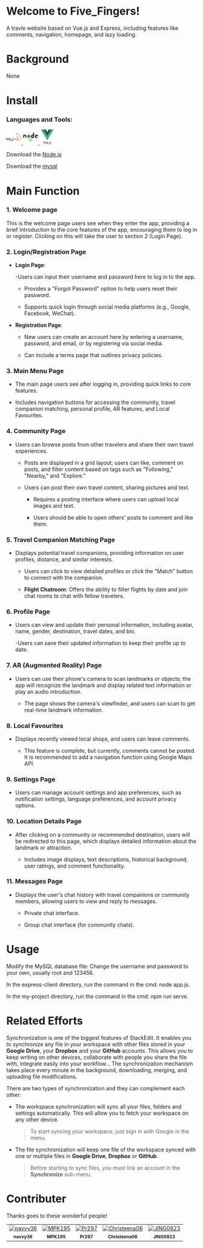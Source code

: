 # Welcome to Five_Fingers!
A travle website based on Vue.js and Express, including features like comments, navigation, homepage, and lazy loading.


# Background
None


# Install
<p align="left">
</p>

<h3 align="left">Languages and Tools:</h3>
<p align="left"> <a href="https://www.mysql.com/" target="_blank" rel="noreferrer"> <img src="https://raw.githubusercontent.com/devicons/devicon/master/icons/mysql/mysql-original-wordmark.svg" alt="mysql" width="40" height="40"/> </a> <a href="https://nodejs.org" target="_blank" rel="noreferrer"> <img src="https://raw.githubusercontent.com/devicons/devicon/master/icons/nodejs/nodejs-original-wordmark.svg" alt="nodejs" width="40" height="40"/> </a> <a href="https://vuejs.org/" target="_blank" rel="noreferrer"> <img src="https://raw.githubusercontent.com/devicons/devicon/master/icons/vuejs/vuejs-original-wordmark.svg" alt="vuejs" width="40" height="40"/> </a> </p>

 Download the [Node.js](https://nodejs.org/en/download/prebuilt-installer)

 Download the [mysql](https://dev.mysql.com/downloads/installer/)

# Main Function

### 1. Welcome page

This is the welcome page users see when they enter the app, providing a brief introduction to the core features of the app, encouraging them to log in or register. Clicking on this will take the user to section 2 (Login Page).

### 2. Login/Registration Page
- **Login Page**:

	-Users can input their username and password here to log in to the app.

	- Provides a "Forgot Password" option to help users reset their password.

	- Supports quick login through social media platforms (e.g., Google, Facebook, WeChat).

- **Registration Page**:

	- New users can create an account here by entering a username, password, and email, or by registering via social media.

	- Can include a terms page that outlines privacy policies.

### 3. Main Menu Page

- The main page users see after logging in, providing quick links to core features.

- Includes navigation buttons for accessing the community, travel companion matching, personal profile, AR features, and Local Favourites.

### 4. Community Page

- Users can browse posts from other travelers and share their own travel experiences.

	- Posts are displayed in a grid layout; users can like, comment on posts, and filter content based on tags such as "Following," "Nearby," and "Explore."

	- Users can post their own travel content, sharing pictures and text.

		- Requires a posting interface where users can upload local images and text.

		- Users should be able to open others' posts to comment and like them.

### 5. Travel Companion Matching Page

- Displays potential travel companions, providing information on user profiles, distance, and similar interests.
  
	- Users can click to view detailed profiles or click the "Match" button to connect with the companion.

	- **Flight Chatroom**: Offers the ability to filter flights by date and join chat rooms to chat with fellow travelers.

### 6. Profile Page
- Users can view and update their personal information, including avatar, name, gender, destination, travel dates, and bio.

	-Users can save their updated information to keep their profile up to date.

### 7. AR (Augmented Reality) Page

- Users can use their phone's camera to scan landmarks or objects; the app will recognize the landmark and display related text information or play an audio introduction.

	- The page shows the camera's viewfinder, and users can scan to get real-time landmark information.

### 8. Local Favourites

- Displays recently viewed local shops, and users can leave comments.

	- This feature is complete, but currently, comments cannot be posted. It is recommended to add a navigation function using Google Maps API.

### 9. Settings Page

- Users can manage account settings and app preferences, such as notification settings, language preferences, and account privacy options.

### 10. Location Details Page

- After clicking on a community or recommended destination, users will be redirected to this page, which displays detailed information about the landmark or attraction.

	- Includes image displays, text descriptions, historical background, user ratings, and comment functionality.

### 11. Messages Page

- Displays the user's chat history with travel companions or community members, allowing users to view and reply to messages.

	- Private chat interface.

	- Group chat interface (for community chats).

# Usage
Modify the MySQL database file: Change the username and password to your own, usually root and 123456.

In the express-client directory, run the command in the cmd: node app.js.

In the my-project directory, run the command in the cmd: npm run serve.




# Related Efforts

Synchronization is one of the biggest features of StackEdit. It enables you to synchronize any file in your workspace with other files stored in your **Google Drive**, your **Dropbox** and your **GitHub** accounts. This allows you to keep writing on other devices, collaborate with people you share the file with, integrate easily into your workflow... The synchronization mechanism takes place every minute in the background, downloading, merging, and uploading file modifications.

There are two types of synchronization and they can complement each other:

- The workspace synchronization will sync all your files, folders and settings automatically. This will allow you to fetch your workspace on any other device.
	> To start syncing your workspace, just sign in with Google in the menu.

- The file synchronization will keep one file of the workspace synced with one or multiple files in **Google Drive**, **Dropbox** or **GitHub**.
	> Before starting to sync files, you must link an account in the **Synchronize** sub-menu.

 # Contributer

Thanks goes to these wonderful people!

<table>
  <tr>
    <td align="center">
      <a href="https://github.com/navvy36">
        <img src="https://github.com/navvy36.png" width="80" height="80" alt="navvy36"/>
      </a><br/>
      <sub><b>navvy36</b></sub><br/>
    </td>
    <td align="center">
      <a href="https://github.com/MPK195">
        <img src="https://github.com/MPK195.png" width="80" height="80" alt="MPK195"/>
      </a><br/>
      <sub><b>MPK195</b></sub><br/>
    </td>
    <td align="center">
      <a href="https://github.com/Pr297">
        <img src="https://github.com/Pr297.png" width="80" height="80" alt="Pr297"/>
      </a><br/>
      <sub><b>Pr297</b></sub><br/>
    </td>
    <td align="center">
      <a href="https://github.com/Christeena06">
        <img src="https://github.com/Christeena06.png" width="80" height="80" alt="Christeena06"/>
      </a><br/>
      <sub><b>Christeena06</b></sub><br/>
    </td>
    <td align="center">
      <a href="https://github.com/JING0823">
        <img src="https://github.com/JING0823.png" width="80" height="80" alt="JING0823"/>
      </a><br/>
      <sub><b>JING0823</b></sub><br/>
    </td>
  </tr>
</table>
